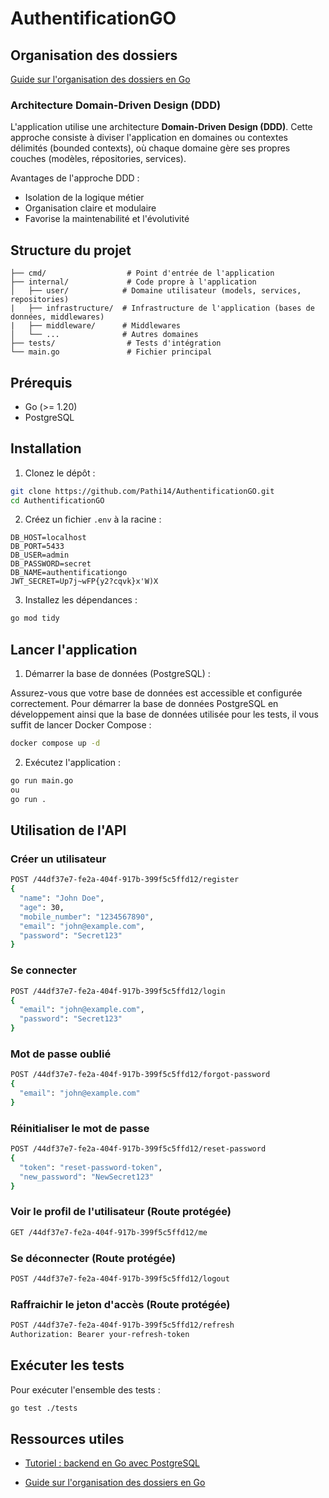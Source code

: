 # AuthentificationGO

## Organisation des dossiers

[Guide sur l'organisation des dossiers en Go](https://medium.com/@smart_byte_labs/organize-like-a-pro-a-simple-guide-to-go-project-folder-structures-e85e9c1769c2)

### Architecture Domain-Driven Design (DDD)

L'application utilise une architecture **Domain-Driven Design (DDD)**. Cette approche consiste à diviser l'application en domaines ou contextes délimités (bounded contexts), où chaque domaine gère ses propres couches (modèles, répositories, services).

Avantages de l'approche DDD :
- Isolation de la logique métier
- Organisation claire et modulaire
- Favorise la maintenabilité et l'évolutivité

## Structure du projet

```
├── cmd/                  # Point d'entrée de l'application
├── internal/             # Code propre à l'application
│   ├── user/            # Domaine utilisateur (models, services, repositories)
|   ├── infrastructure/  # Infrastructure de l'application (bases de données, middlewares)
|   ├── middleware/      # Middlewares
│   └── ...              # Autres domaines
├── tests/                # Tests d'intégration
└── main.go               # Fichier principal
```

## Prérequis

- Go (>= 1.20)
- PostgreSQL

## Installation

1. Clonez le dépôt :

```bash
git clone https://github.com/Pathi14/AuthentificationGO.git
cd AuthentificationGO
```

2. Créez un fichier `.env` à la racine :

```env
DB_HOST=localhost
DB_PORT=5433
DB_USER=admin
DB_PASSWORD=secret
DB_NAME=authentificationgo
JWT_SECRET=Up7j~wFP{y2?cqvk}x'W)X
```

3. Installez les dépendances :

```bash
go mod tidy
```

## Lancer l'application

1. Démarrer la base de données (PostgreSQL) :

Assurez-vous que votre base de données est accessible et configurée correctement.
Pour démarrer la base de données PostgreSQL en développement ainsi que la base de données utilisée pour les tests, il vous suffit de lancer Docker Compose :
```bash
docker compose up -d
```

2. Exécutez l'application :

```bash
go run main.go
ou
go run .
```

## Utilisation de l'API

### Créer un utilisateur

```bash
POST /44df37e7-fe2a-404f-917b-399f5c5ffd12/register
{
  "name": "John Doe",
  "age": 30,
  "mobile_number": "1234567890",
  "email": "john@example.com",
  "password": "Secret123"
}

```

### Se connecter

```bash
POST /44df37e7-fe2a-404f-917b-399f5c5ffd12/login
{
  "email": "john@example.com",
  "password": "Secret123"
}
```

### Mot de passe oublié

```bash
POST /44df37e7-fe2a-404f-917b-399f5c5ffd12/forgot-password
{
  "email": "john@example.com"
}
```

### Réinitialiser le mot de passe

```bash
POST /44df37e7-fe2a-404f-917b-399f5c5ffd12/reset-password
{
  "token": "reset-password-token",
  "new_password": "NewSecret123"
}
```

### Voir le profil de l'utilisateur (Route protégée)

```bash
GET /44df37e7-fe2a-404f-917b-399f5c5ffd12/me
```

### Se déconnecter (Route protégée)

```bash
POST /44df37e7-fe2a-404f-917b-399f5c5ffd12/logout
```

### Raffraichir le jeton d'accès (Route protégée)

```bash
POST /44df37e7-fe2a-404f-917b-399f5c5ffd12/refresh
Authorization: Bearer your-refresh-token
```

### 

## Exécuter les tests

Pour exécuter l'ensemble des tests :

```bash
go test ./tests
```

## Ressources utiles

- [Tutoriel : backend en Go avec PostgreSQL](https://medium.com/@minduladilthushan/building-a-simple-backend-server-in-go-with-postgresql-and-testing-with-postman-92f7796f696c)

- [Guide sur l'organisation des dossiers en Go](https://medium.com/@smart_byte_labs/organize-like-a-pro-a-simple-guide-to-go-project-folder-structures-e85e9c1769c2)